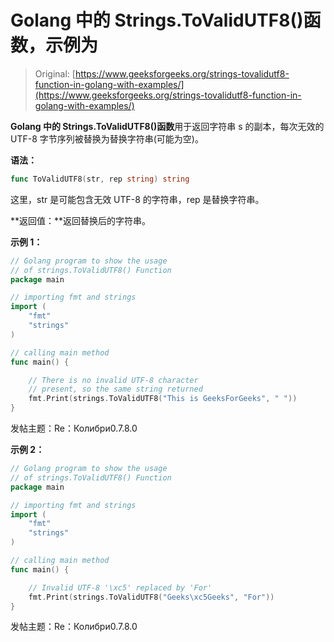 # Golang 中的 Strings.ToValidUTF8()函数，示例为

> Original: [https://www.geeksforgeeks.org/strings-tovalidutf8-function-in-golang-with-examples/](https://www.geeksforgeeks.org/strings-tovalidutf8-function-in-golang-with-examples/)

**Golang 中的 Strings.ToValidUTF8()函数**用于返回字符串 s 的副本，每次无效的 UTF-8 字节序列被替换为替换字符串(可能为空)。

**语法：**

```go
func ToValidUTF8(str, rep string) string

```

这里，str 是可能包含无效 UTF-8 的字符串，rep 是替换字符串。

**返回值：**返回替换后的字符串。

**示例 1：**

```go
// Golang program to show the usage
// of strings.ToValidUTF8() Function
package main

// importing fmt and strings
import (
    "fmt"
    "strings"
)

// calling main method
func main() {

    // There is no invalid UTF-8 character
    // present, so the same string returned
    fmt.Print(strings.ToValidUTF8("This is GeeksForGeeks", " "))
}
```

发帖主题：Re：Колибри0.7.8.0

**示例 2：**

```go
// Golang program to show the usage
// of strings.ToValidUTF8() Function
package main

// importing fmt and strings
import (
    "fmt"
    "strings"
)

// calling main method
func main() {

    // Invalid UTF-8 '\xc5' replaced by 'For'
    fmt.Print(strings.ToValidUTF8("Geeks\xc5Geeks", "For"))
}
```

发帖主题：Re：Колибри0.7.8.0